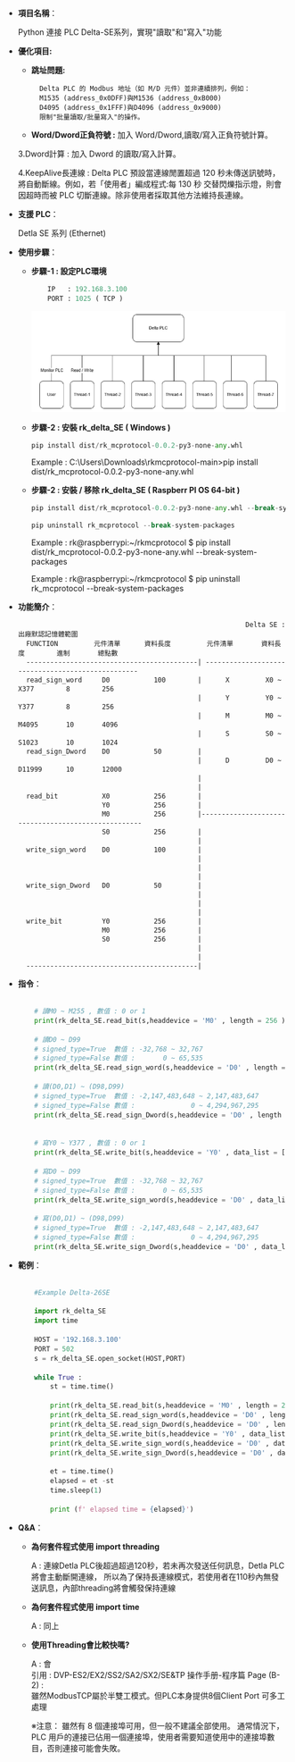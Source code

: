 - **項目名稱**：
    
    Python 連接 PLC Delta-SE系列，實現"讀取"和"寫入"功能<br>



- **優化項目:**

    - **跳址問題:**    

            Delta PLC 的 Modbus 地址（如 M/D 元件）並非連續排列，例如： 
            M1535 (address_0x0DFF)與M1536 (address_0xB000)  
            D4095 (address_0x1FFF)與D4096 (address_0x9000)  
            限制"批量讀取/批量寫入"的操作。

    - **Word/Dword正負符號 :** 加入 Word/Dword,讀取/寫入正負符號計算。

    3.Dword計算 : 加入 Dword 的讀取/寫入計算。
    
    4.KeepAlive長連線 : Delta PLC 預設當連線閒置超過 120 秒未傳送訊號時，將自動斷線。例如，若「使用者」編成程式:每 130 秒
                        交替閃爍指示燈，則會因超時而被 PLC 切斷連線。除非使用者採取其他方法維持長連線。

- **支援 PLC**：
    
    Detla SE 系列 (Ethernet)

- **使用步驟**：

    - **步驟-1 : 設定PLC環境**
        ```python
            IP   : 192.168.3.100
            PORT : 1025 ( TCP )
        ```
        ![Example Image](../images/p1.png)

    - **步驟-2 : 安裝 rk_delta_SE ( Windows )**
        ```python
        pip install dist/rk_mcprotocol-0.0.2-py3-none-any.whl
        ```
        Example : C:\Users\Downloads\rkmcprotocol-main>pip install dist/rk_mcprotocol-0.0.2-py3-none-any.whl

    - **步驟-2 : 安裝 / 移除 rk_delta_SE ( Raspberr PI OS 64-bit )**
        ```python
        pip install dist/rk_mcprotocol-0.0.2-py3-none-any.whl --break-system-packages
        ```
        ```python
        pip uninstall rk_mcprotocol --break-system-packages
        ```
        Example : rk@raspberrypi:~/rkmcprotocol $ pip install dist/rk_mcprotocol-0.0.2-py3-none-any.whl --break-system-packages<br>

        Example : rk@raspberrypi:~/rkmcprotocol $ pip uninstall rk_mcprotocol --break-system-packages<br>

- **功能簡介**：
 

                                                               Delta SE : 出廠默認記憶體範圍
        FUNCTION         元件清單      資料長度         元件清單       資料長度        進制       總點數
        -------------------------------------------| --------------------------------------------------
        read_sign_word     D0           100        |      X         X0 ~ X377        8        256    
                                                   |      Y         Y0 ~ Y377        8        256    
                                                   |      M         M0 ~ M4095       10       4096    
                                                   |      S         S0 ~ S1023       10       1024     
        read_sign_Dword    D0           50         |         
                                                   |      D         D0 ~ D11999      10       12000 
                                                   |
                                                   |  
        read_bit           X0           256        |           
                           Y0           256        |        
                           M0           256        |----------------------------------------------------
                           S0           256        |
                                                   |                                                   
        write_sign_word    D0           100        |
                                                   |
                                                   |
                                                   |
        write_sign_Dword   D0           50         |
                                                   | 
                                                   |
                                                   |
        write_bit          Y0           256        |
                           M0           256        |
                           S0           256        |
                                                   |
                                                   |                
        -------------------------------------------|

- **指令**：
    ```python  

        # 讀M0 ~ M255 , 數值 : 0 or 1
        print(rk_delta_SE.read_bit(s,headdevice = 'M0' , length = 256 ))

        # 讀D0 ~ D99              
        # signed_type=True  數值 : -32,768 ~ 32,767 
        # signed_type=False 數值 :       0 ~ 65,535 
        print(rk_delta_SE.read_sign_word(s,headdevice = 'D0' , length = 100, signed_type=True))

        # 讀(D0,D1) ~ (D98,D99)  
        # signed_type=True  數值 : -2,147,483,648 ~ 2,147,483,647 
        # signed_type=False 數值 :              0 ~ 4,294,967,295       
        print(rk_delta_SE.read_sign_Dword(s,headdevice = 'D0' , length =50 , signed_type=True))
     

        # 寫Y0 ~ Y377 , 數值 : 0 or 1
        print(rk_delta_SE.write_bit(s,headdevice = 'Y0' , data_list = [1]*256 )) 

        # 寫D0 ~ D99              
        # signed_type=True  數值 : -32,768 ~ 32,767
        # signed_type=False 數值 :       0 ~ 65,535 
        print(rk_delta_SE.write_sign_word(s,headdevice = 'D0' , data_list = [-999]*100 ,signed_type =True))

        # 寫(D0,D1) ~ (D98,D99)  
        # signed_type=True  數值 : -2,147,483,648 ~ 2,147,483,647 
        # signed_type=False 數值 :              0 ~ 4,294,967,295       
        print(rk_delta_SE.write_sign_Dword(s,headdevice = 'D0' , data_list = [9999999]*50 ,signed_type =True))


    ```
- **範例**：
    ```python  

        #Example Delta-26SE

        import rk_delta_SE 
        import time
        
        HOST = '192.168.3.100'
        PORT = 502
        s = rk_delta_SE.open_socket(HOST,PORT) 
 
        while True :
            st = time.time()
            
            print(rk_delta_SE.read_bit(s,headdevice = 'M0' , length = 256 ))
            print(rk_delta_SE.read_sign_word(s,headdevice = 'D0' , length = 100, signed_type=True))
            print(rk_delta_SE.read_sign_Dword(s,headdevice = 'D0' , length =50 , signed_type=True))   
            print(rk_delta_SE.write_bit(s,headdevice = 'Y0' , data_list = [1]*256 )) 
            print(rk_delta_SE.write_sign_word(s,headdevice = 'D0' , data_list = [-999]*100 ,signed_type =True))
            print(rk_delta_SE.write_sign_Dword(s,headdevice = 'D0' , data_list = [9999999]*50 ,signed_type =True))
        
            et = time.time()
            elapsed = et -st
            time.sleep(1)  
            
            print (f' elapsed time = {elapsed}')

    
- **Q&A**：

    - **為何套件程式使用 import threading**
    
        A : 連線Detla PLC後超過超過120秒，若未再次發送任何訊息，Detla PLC將會主動斷開連線，
            所以為了保持長連線模式，若使用者在110秒內無發送訊息，內部threading將會觸發保持連線<br>

    - **為何套件程式使用 import time**

        A : 同上

    - **使用Threading會比較快嗎?**

         A : 會 <br>
        引用 : DVP-ES2/EX2/SS2/SA2/SX2/SE&TP 操作手册-程序篇 Page (B-2)  :<br>
               雖然ModbusTCP屬於半雙工模式。但PLC本身提供8個Client Port 可多工處理<br>
               
       ※注意： 雖然有 8 個連接埠可用，但一般不建議全部使用。
                通常情況下，PLC 用戶的連接已佔用一個連接埠，使用者需要知道使用中的連接埠數目，否則連接可能會失敗。        